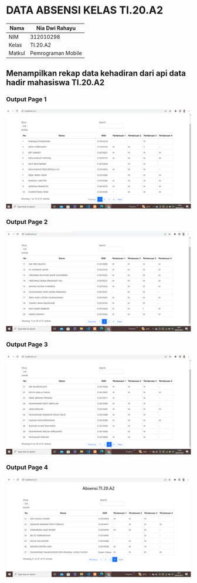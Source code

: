 # DATA ABSENSI KELAS TI.20.A2
| Nama          | Nia Dwi Rahayu     |
|-------------- | ---------------    |
| NIM           | 312010298          |
| Kelas         | TI.20.A2           |
| Matkul        | Pemrograman Mobile |

## Menampilkan rekap data kehadiran dari api data hadir mahasiswa TI.20.A2

### Output Page 1
![1](Hasil%20Screenshot/1.png)

### Output Page 2
![2](Hasil%20Screenshot/2.png)

### Output Page 3
![3](Hasil%20Screenshot/3.png)

### Output Page 4
![4](Hasil%20Screenshot/4.png)



